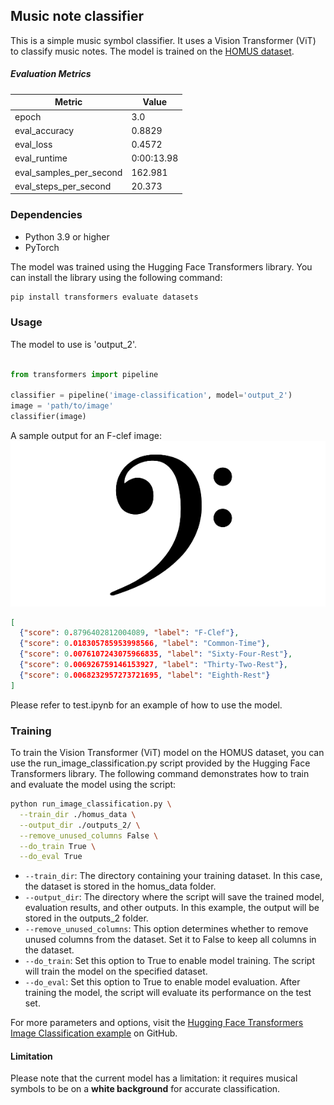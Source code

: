 ## Music note classifier

This is a simple music symbol classifier. It uses a Vision Transformer (ViT) to classify music notes. The model is trained on the [HOMUS dataset](https://github.com/apacha/Homus).

##### Evaluation Metrics

| Metric                   | Value     |
|--------------------------|-----------|
| epoch                    | 3.0       |
| eval_accuracy            | 0.8829    |
| eval_loss                | 0.4572    |
| eval_runtime             | 0:00:13.98|
| eval_samples_per_second  | 162.981   |
| eval_steps_per_second    | 20.373    |



### Dependencies 

* Python 3.9 or higher
* PyTorch

The model was trained using the Hugging Face Transformers library. You can install the library using the following command:

```bash
pip install transformers evaluate datasets
```

### Usage

The model to use is 'output_2'. 

```python

from transformers import pipeline

classifier = pipeline('image-classification', model='output_2')
image = 'path/to/image'
classifier(image)

```
A sample output for an F-clef image:
![](https://github.com/zxcej/Music_detection/blob/main/Unseen_test/f_clef.png)


```json
[
  {"score": 0.8796402812004089, "label": "F-Clef"},
  {"score": 0.018305785953998566, "label": "Common-Time"},
  {"score": 0.0076107243075966835, "label": "Sixty-Four-Rest"},
  {"score": 0.006926759146153927, "label": "Thirty-Two-Rest"},
  {"score": 0.0068232957273721695, "label": "Eighth-Rest"}
]
```



Please refer to test.ipynb for an example of how to use the model.

### Training

To train the Vision Transformer (ViT) model on the HOMUS dataset, you can use the run_image_classification.py script provided by the Hugging Face Transformers library. The following command demonstrates how to train and evaluate the model using the script:

```bash
python run_image_classification.py \
  --train_dir ./homus_data \
  --output_dir ./outputs_2/ \
  --remove_unused_columns False \
  --do_train True \
  --do_eval True
```

* `--train_dir`: The directory containing your training dataset. In this case, the dataset is stored in the homus_data folder.
* `--output_dir`: The directory where the script will save the trained model, evaluation results, and other outputs. In this example, the output will be stored in the outputs_2 folder.
* `--remove_unused_columns`: This option determines whether to remove unused columns from the dataset. Set it to False to keep all columns in the dataset.
* `--do_train`: Set this option to True to enable model training. The script will train the model on the specified dataset.
* `--do_eval`: Set this option to True to enable model evaluation. After training the model, the script will evaluate its performance on the test set.


For more parameters and options, visit the [Hugging Face Transformers Image Classification example](https://github.com/huggingface/transformers/tree/main/examples/pytorch/image-classification) on GitHub.

#### Limitation

Please note that the current model has a limitation: it requires musical symbols to be on a **white background** for accurate classification.



